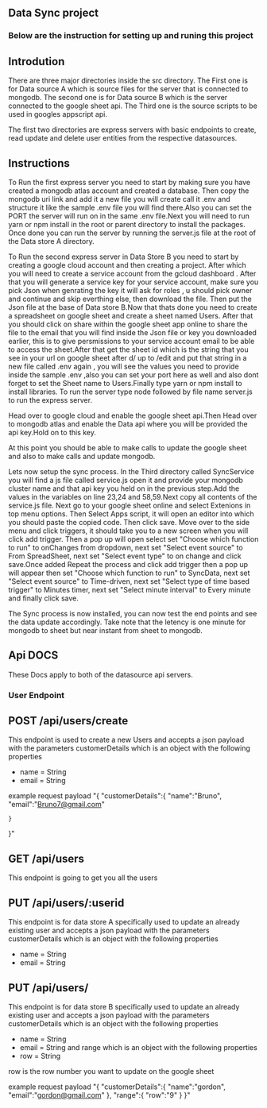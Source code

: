 ## Data Sync project ##

### Below are the instruction for setting up and runing this project ###

## Introdution ##
There are three major directories inside the src directory. The First one is for Data source A which is source files for the server that is connected to mongodb. The second one is for Data source B which is the server connected to the google sheet api. The Third one is the source scripts to be used in googles appscript api.

The first two directories are express servers with basic endpoints to create, read update and delete user entities from the respective datasources.

## Instructions ##
To Run the first express server you need to start by making sure you have created a mongodb atlas account and created a database. Then copy the mongodb uri link and add it a new file you will create call it .env and structure it like the sample .env  file you will find there.Also you can set the PORT the server will run on in the same .env file.Next you will need to run yarn or npm install in the  root or parent directory to install the packages. Once done you can run the server by running the server.js file at the root of the Data store A directory.

To Run the second express server in Data Store B you need to start by creating a google cloud account and then creating a project. After which you will need to create a service account from the gcloud dashboard . After that you will generate a service key for your service account, make sure you pick Json when genrating the key  it will ask for roles , u should pick owner and continue and skip everthing else,  then download the file. Then put the Json file at the base of Data store B.Now that thats done you need to create a spreadsheet on google sheet and create a sheet named Users. After that you should click on share within the google sheet app online to share the file to the email that you will find inside the Json file or key you downloaded earlier, this is to give persmissions to your service account email to be able to access the sheet.After that get the sheet id which is the string that you see in your url on google sheet after d/ up to /edit and put that string in a new file called .env again , you will see the values you need to provide inside the sample .env ,also you can set your port here as well and also dont forget to set the Sheet name to Users.Finally type yarn or npm install to install libraries. To run the server  type node followed by file name server.js to run the express server.

Head over to google cloud and enable the google sheet api.Then Head over to mongodb atlas and enable the Data api where you will be provided the api key.Hold on to this key.

At this point you should be able to make calls to update the google sheet and also to make calls and update mongodb. 

Lets now setup the sync process. In the Third directory called SyncService you will find a js file called service.js open it and provide your mongodb cluster name and that api key you held on in the previous step.Add the values in the variables on line 23,24 and 58,59.Next copy all contents of the service.js file. Next go to your google sheet online and select Extenions in top menu options. Then Select Apps script, it will open an editor into which you should paste the copied code. Then click save. Move over to the side menu and click triggers, it should take you to a new screen when you will click add trigger. Then a pop up will open select set "Choose which function to run" to onChanges from dropdown, next  set "Select event source" to From SpreadSheet, next set "Select event type"  to on change and click save.Once added Repeat the process and click add trigger then a pop up will appear then set  "Choose which function to run" to SyncData, next set "Select event source" to Time-driven, next set "Select type of time based trigger" to Minutes timer, next set "Select minute interval" to Every minute and finally click save.

The Sync process is now installed,  you can now test the end points and see the data update accordingly. Take note that the letency is one minute for mongodb to sheet but near instant from sheet to mongodb.

## Api DOCS ##

These Docs apply to both of the datasource api servers.

### User Endpoint ###

## POST /api/users/create ##
 This endpoint is used to create a new Users and accepts a json payload with the parameters customerDetails which is an object with the following properties
 - name = String
 - email = String

 example request payload "{
    "customerDetails":{
        "name":"Bruno",
        "email":"Bruno7@gmail.com"

    }
}"

## GET /api/users ###
This endpoint is going to get you all the users

## PUT /api/users/:userid ###
This endpoint is for data store A specifically used to update an already existing user and accepts a json payload with the parameters customerDetails which is an object with the following properties
 - name = String
 - email = String


 ## PUT /api/users/ ###
This endpoint is for data store B specifically used to update an already existing user and accepts a json payload with the parameters customerDetails which is an object with the following properties
 - name = String
 - email = String
  and range which is an object with the following properties
  - row = String

 row is the row number you want to update on the google sheet 


 example request payload "{
    "customerDetails":{
        "name":"gordon",
        "email":"gordon@gmail.com"
    },
    "range":{
        "row":"9"
    }
}"
 




